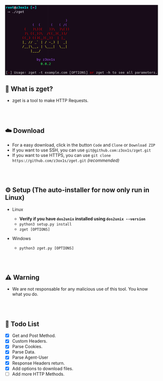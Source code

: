 <img src = "./screenshot.png" width = 600>

## 🤔 What is zget?
- zget is a tool to make HTTP Requests.

<br><br>

## ☁️ Download
   - For a easy download, click in the button `Code` and `Clone` or `Download ZIP`
   - If you want to use SSH, you can use `git@github.com:z3ox1s/zget.git`
   - If you want to use HTTPS, you can use `git clone https://github.com/z3ox1s/zget.git` *(recommended)*

<br><br>

## ⚙️ Setup (The auto-installer for now only run in Linux)
   - Linux
      - **Verify if you have `dos2unix` installed using `dos2unix --version`**
      - `python3 setup.py install`
      - `zget [OPTIONS]`
      
   - Windows
      - `python3 zget.py [OPTIONS]`

<br><br>

## ⚠️ Warning
- We are not responsable for any malicious use of this tool. You know what you do.

<br><br>

## 🧾 Todo List
- [x] Get and Post Method.
- [x] Custom Headers.
- [x] Parse Cookies.
- [x] Parse Data.
- [x] Parse Agent-User
- [x] Response Headers return.
- [x] Add options to download files.
- [ ] Add more HTTP Methods.
